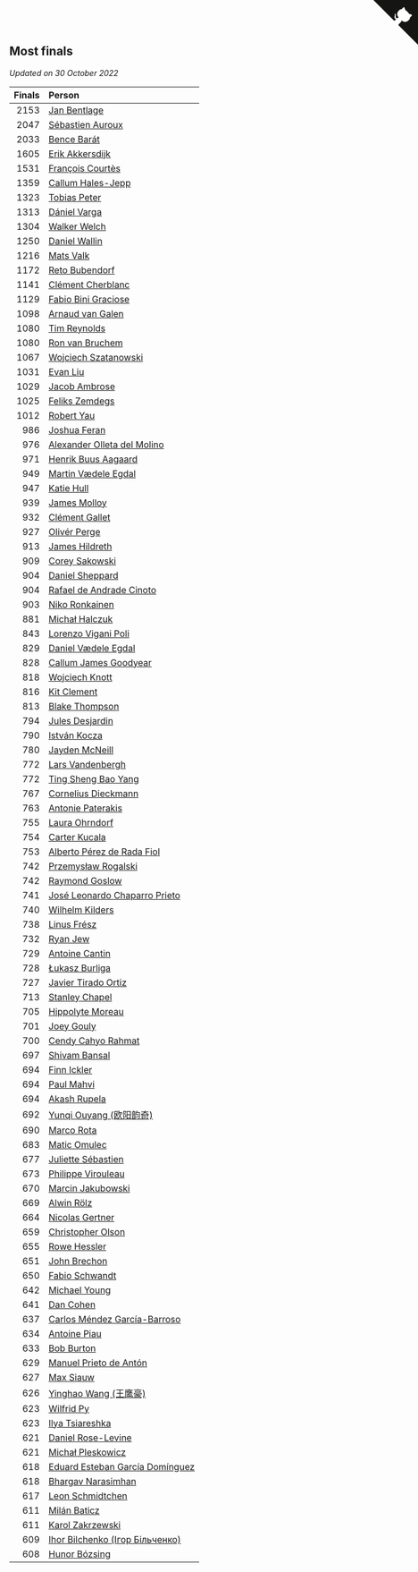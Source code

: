 ## Most finals

*Updated on 30 October 2022*

| Finals | Person |
| ---: | :--- |
| 2153 | [Jan Bentlage](https://www.worldcubeassociation.org/persons/2010BENT01) |
| 2047 | [Sébastien Auroux](https://www.worldcubeassociation.org/persons/2008AURO01) |
| 2033 | [Bence Barát](https://www.worldcubeassociation.org/persons/2008BARA01) |
| 1605 | [Erik Akkersdijk](https://www.worldcubeassociation.org/persons/2005AKKE01) |
| 1531 | [François Courtès](https://www.worldcubeassociation.org/persons/2008COUR01) |
| 1359 | [Callum Hales-Jepp](https://www.worldcubeassociation.org/persons/2012HALE01) |
| 1323 | [Tobias Peter](https://www.worldcubeassociation.org/persons/2014PETE03) |
| 1313 | [Dániel Varga](https://www.worldcubeassociation.org/persons/2008VARG01) |
| 1304 | [Walker Welch](https://www.worldcubeassociation.org/persons/2011WELC01) |
| 1250 | [Daniel Wallin](https://www.worldcubeassociation.org/persons/2013WALL03) |
| 1216 | [Mats Valk](https://www.worldcubeassociation.org/persons/2007VALK01) |
| 1172 | [Reto Bubendorf](https://www.worldcubeassociation.org/persons/2012BUBE01) |
| 1141 | [Clément Cherblanc](https://www.worldcubeassociation.org/persons/2014CHER05) |
| 1129 | [Fabio Bini Graciose](https://www.worldcubeassociation.org/persons/2010GRAC02) |
| 1098 | [Arnaud van Galen](https://www.worldcubeassociation.org/persons/2006GALE01) |
| 1080 | [Tim Reynolds](https://www.worldcubeassociation.org/persons/2005REYN01) |
| 1080 | [Ron van Bruchem](https://www.worldcubeassociation.org/persons/2003BRUC01) |
| 1067 | [Wojciech Szatanowski](https://www.worldcubeassociation.org/persons/2011SZAT01) |
| 1031 | [Evan Liu](https://www.worldcubeassociation.org/persons/2009LIUE01) |
| 1029 | [Jacob Ambrose](https://www.worldcubeassociation.org/persons/2010AMBR01) |
| 1025 | [Feliks Zemdegs](https://www.worldcubeassociation.org/persons/2009ZEMD01) |
| 1012 | [Robert Yau](https://www.worldcubeassociation.org/persons/2009YAUR01) |
| 986 | [Joshua Feran](https://www.worldcubeassociation.org/persons/2011FERA01) |
| 976 | [Alexander Olleta del Molino](https://www.worldcubeassociation.org/persons/2008OLLE01) |
| 971 | [Henrik Buus Aagaard](https://www.worldcubeassociation.org/persons/2006BUUS01) |
| 949 | [Martin Vædele Egdal](https://www.worldcubeassociation.org/persons/2013EGDA02) |
| 947 | [Katie Hull](https://www.worldcubeassociation.org/persons/2010HULL01) |
| 939 | [James Molloy](https://www.worldcubeassociation.org/persons/2011MOLL01) |
| 932 | [Clément Gallet](https://www.worldcubeassociation.org/persons/2004GALL02) |
| 927 | [Olivér Perge](https://www.worldcubeassociation.org/persons/2007PERG01) |
| 913 | [James Hildreth](https://www.worldcubeassociation.org/persons/2009HILD01) |
| 909 | [Corey Sakowski](https://www.worldcubeassociation.org/persons/2011SAKO01) |
| 904 | [Daniel Sheppard](https://www.worldcubeassociation.org/persons/2009SHEP01) |
| 904 | [Rafael de Andrade Cinoto](https://www.worldcubeassociation.org/persons/2007CINO01) |
| 903 | [Niko Ronkainen](https://www.worldcubeassociation.org/persons/2010RONK01) |
| 881 | [Michał Halczuk](https://www.worldcubeassociation.org/persons/2006HALC01) |
| 843 | [Lorenzo Vigani Poli](https://www.worldcubeassociation.org/persons/2007POLI01) |
| 829 | [Daniel Vædele Egdal](https://www.worldcubeassociation.org/persons/2013EGDA01) |
| 828 | [Callum James Goodyear](https://www.worldcubeassociation.org/persons/2012GOOD02) |
| 818 | [Wojciech Knott](https://www.worldcubeassociation.org/persons/2011KNOT01) |
| 816 | [Kit Clement](https://www.worldcubeassociation.org/persons/2008CLEM01) |
| 813 | [Blake Thompson](https://www.worldcubeassociation.org/persons/2010THOM03) |
| 794 | [Jules Desjardin](https://www.worldcubeassociation.org/persons/2010DESJ01) |
| 790 | [István Kocza](https://www.worldcubeassociation.org/persons/2005KOCZ01) |
| 780 | [Jayden McNeill](https://www.worldcubeassociation.org/persons/2012MCNE01) |
| 772 | [Lars Vandenbergh](https://www.worldcubeassociation.org/persons/2003VAND01) |
| 772 | [Ting Sheng Bao Yang](https://www.worldcubeassociation.org/persons/2008BAOY01) |
| 767 | [Cornelius Dieckmann](https://www.worldcubeassociation.org/persons/2009DIEC01) |
| 763 | [Antonie Paterakis](https://www.worldcubeassociation.org/persons/2012PATE01) |
| 755 | [Laura Ohrndorf](https://www.worldcubeassociation.org/persons/2009OHRN01) |
| 754 | [Carter Kucala](https://www.worldcubeassociation.org/persons/2015KUCA01) |
| 753 | [Alberto Pérez de Rada Fiol](https://www.worldcubeassociation.org/persons/2011FIOL01) |
| 742 | [Przemysław Rogalski](https://www.worldcubeassociation.org/persons/2013ROGA02) |
| 742 | [Raymond Goslow](https://www.worldcubeassociation.org/persons/2014GOSL01) |
| 741 | [José Leonardo Chaparro Prieto](https://www.worldcubeassociation.org/persons/2011CHAP01) |
| 740 | [Wilhelm Kilders](https://www.worldcubeassociation.org/persons/2010KILD02) |
| 738 | [Linus Frész](https://www.worldcubeassociation.org/persons/2011FRES01) |
| 732 | [Ryan Jew](https://www.worldcubeassociation.org/persons/2008JEWR01) |
| 729 | [Antoine Cantin](https://www.worldcubeassociation.org/persons/2010CANT02) |
| 728 | [Łukasz Burliga](https://www.worldcubeassociation.org/persons/2013BURL01) |
| 727 | [Javier Tirado Ortiz](https://www.worldcubeassociation.org/persons/2009TIRA01) |
| 713 | [Stanley Chapel](https://www.worldcubeassociation.org/persons/2016CHAP04) |
| 705 | [Hippolyte Moreau](https://www.worldcubeassociation.org/persons/2008MORE02) |
| 701 | [Joey Gouly](https://www.worldcubeassociation.org/persons/2007GOUL01) |
| 700 | [Cendy Cahyo Rahmat](https://www.worldcubeassociation.org/persons/2010RAHM02) |
| 697 | [Shivam Bansal](https://www.worldcubeassociation.org/persons/2011BANS02) |
| 694 | [Finn Ickler](https://www.worldcubeassociation.org/persons/2012ICKL01) |
| 694 | [Paul Mahvi](https://www.worldcubeassociation.org/persons/2012MAHV01) |
| 694 | [Akash Rupela](https://www.worldcubeassociation.org/persons/2012RUPE01) |
| 692 | [Yunqi Ouyang (欧阳韵奇)](https://www.worldcubeassociation.org/persons/2007YUNQ01) |
| 690 | [Marco Rota](https://www.worldcubeassociation.org/persons/2009ROTA01) |
| 683 | [Matic Omulec](https://www.worldcubeassociation.org/persons/2010OMUL02) |
| 677 | [Juliette Sébastien](https://www.worldcubeassociation.org/persons/2014SEBA01) |
| 673 | [Philippe Virouleau](https://www.worldcubeassociation.org/persons/2008VIRO01) |
| 670 | [Marcin Jakubowski](https://www.worldcubeassociation.org/persons/2007JAKU01) |
| 669 | [Alwin Rölz](https://www.worldcubeassociation.org/persons/2016ROLZ01) |
| 664 | [Nicolas Gertner](https://www.worldcubeassociation.org/persons/2013GERT01) |
| 659 | [Christopher Olson](https://www.worldcubeassociation.org/persons/2009OLSO01) |
| 655 | [Rowe Hessler](https://www.worldcubeassociation.org/persons/2007HESS01) |
| 651 | [John Brechon](https://www.worldcubeassociation.org/persons/2010BREC01) |
| 650 | [Fabio Schwandt](https://www.worldcubeassociation.org/persons/2014SCHW02) |
| 642 | [Michael Young](https://www.worldcubeassociation.org/persons/2008YOUN02) |
| 641 | [Dan Cohen](https://www.worldcubeassociation.org/persons/2007COHE01) |
| 637 | [Carlos Méndez García-Barroso](https://www.worldcubeassociation.org/persons/2010GARC02) |
| 634 | [Antoine Piau](https://www.worldcubeassociation.org/persons/2008PIAU01) |
| 633 | [Bob Burton](https://www.worldcubeassociation.org/persons/2003BURT01) |
| 629 | [Manuel Prieto de Antón](https://www.worldcubeassociation.org/persons/2015ANTO04) |
| 627 | [Max Siauw](https://www.worldcubeassociation.org/persons/2017SIAU02) |
| 626 | [Yinghao Wang (王鹰豪)](https://www.worldcubeassociation.org/persons/2010WANG07) |
| 623 | [Wilfrid Py](https://www.worldcubeassociation.org/persons/2016PYWI01) |
| 623 | [Ilya Tsiareshka](https://www.worldcubeassociation.org/persons/2012TERE01) |
| 621 | [Daniel Rose-Levine](https://www.worldcubeassociation.org/persons/2015ROSE01) |
| 621 | [Michał Pleskowicz](https://www.worldcubeassociation.org/persons/2009PLES01) |
| 618 | [Eduard Esteban García Domínguez](https://www.worldcubeassociation.org/persons/2011EDUA01) |
| 618 | [Bhargav Narasimhan](https://www.worldcubeassociation.org/persons/2011NARA02) |
| 617 | [Leon Schmidtchen](https://www.worldcubeassociation.org/persons/2010SCHM01) |
| 611 | [Milán Baticz](https://www.worldcubeassociation.org/persons/2005BATI01) |
| 611 | [Karol Zakrzewski](https://www.worldcubeassociation.org/persons/2014ZAKR01) |
| 609 | [Ihor Bilchenko (Ігор Більченко)](https://www.worldcubeassociation.org/persons/2011BILC01) |
| 608 | [Hunor Bózsing](https://www.worldcubeassociation.org/persons/2009BOZS01) |


<a href="https://github.com/JustinTimeCuber/wca_statistics" class="github-corner" aria-label="View source on Github"><svg width="80" height="80" viewBox="0 0 250 250" style="fill:#151513; color:#fff; position: absolute; top: 0; border: 0; right: 0;" aria-hidden="true"><path d="M0,0 L115,115 L130,115 L142,142 L250,250 L250,0 Z"></path><path d="M128.3,109.0 C113.8,99.7 119.0,89.6 119.0,89.6 C122.0,82.7 120.5,78.6 120.5,78.6 C119.2,72.0 123.4,76.3 123.4,76.3 C127.3,80.9 125.5,87.3 125.5,87.3 C122.9,97.6 130.6,101.9 134.4,103.2" fill="currentColor" style="transform-origin: 130px 106px;" class="octo-arm"></path><path d="M115.0,115.0 C114.9,115.1 118.7,116.5 119.8,115.4 L133.7,101.6 C136.9,99.2 139.9,98.4 142.2,98.6 C133.8,88.0 127.5,74.4 143.8,58.0 C148.5,53.4 154.0,51.2 159.7,51.0 C160.3,49.4 163.2,43.6 171.4,40.1 C171.4,40.1 176.1,42.5 178.8,56.2 C183.1,58.6 187.2,61.8 190.9,65.4 C194.5,69.0 197.7,73.2 200.1,77.6 C213.8,80.2 216.3,84.9 216.3,84.9 C212.7,93.1 206.9,96.0 205.4,96.6 C205.1,102.4 203.0,107.8 198.3,112.5 C181.9,128.9 168.3,122.5 157.7,114.1 C157.9,116.9 156.7,120.9 152.7,124.9 L141.0,136.5 C139.8,137.7 141.6,141.9 141.8,141.8 Z" fill="currentColor" class="octo-body"></path></svg></a><style>.github-corner:hover .octo-arm{animation:octocat-wave 560ms ease-in-out}@keyframes octocat-wave{0%,100%{transform:rotate(0)}20%,60%{transform:rotate(-25deg)}40%,80%{transform:rotate(10deg)}}@media (max-width:500px){.github-corner:hover .octo-arm{animation:none}.github-corner .octo-arm{animation:octocat-wave 560ms ease-in-out}}</style>
